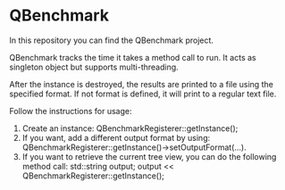 # QBenchmark

In this repository you can find the QBenchmark project.

QBenchmark tracks the time it takes a method call to run. It acts as singleton object but supports multi-threading.

After the instance is destroyed, the results are printed to a file using the specified format. If not format is defined, it will print to a regular text file.

Follow the instructions for usage:

1. Create an instance: QBenchmarkRegisterer::getInstance();
2. If you want, add a different output format by using:  QBenchmarkRegisterer::getInstance()->setOutputFormat(...).
3. If you want to retrieve the current tree view, you can do the following method call: std::string output; output << QBenchmarkRegisterer::getInstance();

